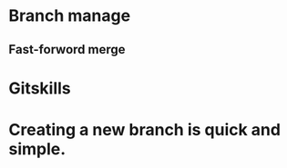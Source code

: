 Branch manage
=============
Fast-forword merge
------------------
# Gitskills
# Creating a new branch is quick and simple.
